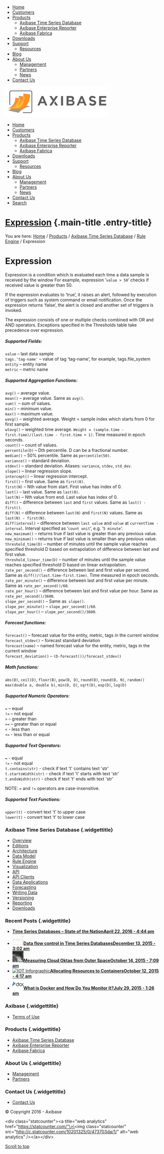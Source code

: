 [](http://axibase.com/products/axibase-time-series-database/rule-engine/expression/#)

-   [Home](http://axibase.com/)
-   [Customers](http://axibase.com/customers/)
-   [Products](http://axibase.com/products/)
    -   [Axibase Time Series
        Database](http://axibase.com/products/axibase-time-series-database/)
    -   [Axibase Enterprise
        Reporter](http://axibase.com/products/axibase-enterprise-reporter/)
    -   [Axibase Fabrica](http://axibase.com/products/axibase-fabrica/)
-   [Downloads](http://axibase.com/products/axibase-time-series-database/download-atsd/)
-   [Support](http://axibase.com/customer-support/)
    -   [Resources](http://axibase.com/resources/)
-   [Blog](http://axibase.com/blog/)
-   [About Us](http://axibase.com/about-us/)
    -   [Management](http://axibase.com/about-us/management/)
    -   [Partners](http://axibase.com/about-us/partners/)
    -   [News](http://axibase.com/news/)
-   [Contact Us](http://axibase.com/feedback/)

**[![Axibase](./test_files/axibase_logo_orange-2.png)](http://axibase.com/)**[](http://axibase.com/products/axibase-time-series-database/rule-engine/expression/#)

-   [Home](http://axibase.com/)
-   [Customers](http://axibase.com/customers/)
-   [Products](http://axibase.com/products/)
    -   [Axibase Time Series
        Database](http://axibase.com/products/axibase-time-series-database/)
    -   [Axibase Enterprise
        Reporter](http://axibase.com/products/axibase-enterprise-reporter/)
    -   [Axibase Fabrica](http://axibase.com/products/axibase-fabrica/)
-   [Downloads](http://axibase.com/products/axibase-time-series-database/download-atsd/)
-   [Support](http://axibase.com/customer-support/)
    -   [Resources](http://axibase.com/resources/)
-   [Blog](http://axibase.com/blog/)
-   [About Us](http://axibase.com/about-us/)
    -   [Management](http://axibase.com/about-us/management/)
    -   [Partners](http://axibase.com/about-us/partners/)
    -   [News](http://axibase.com/news/)
-   [Contact Us](http://axibase.com/feedback/)
-   [Search](http://axibase.com/products/axibase-time-series-database/rule-engine/expression/?s=)

[Expression](http://axibase.com/products/axibase-time-series-database/rule-engine/expression/ "Permanent Link: Expression") {.main-title .entry-title}
===========================================================================================================================

You are here: [Home](http://axibase.com/ "Axibase") /
[Products](http://axibase.com/products/ "Products") / [Axibase Time
Series
Database](http://axibase.com/products/axibase-time-series-database/ "Axibase Time Series Database")
/ [Rule
Engine](http://axibase.com/products/axibase-time-series-database/rule-engine/ "Rule Engine")
/ Expression

Expression
==========

Expression is a condition which is evaluated each time a data sample is
received by the window For example, expression ‘`value > 50`‘ checks if
received value is greater than 50.

If the expression evaluates to ‘true’, it raises an alert, followed by
execution of triggers such as system command or email notification. Once
the expression returns ‘false’, the alert is closed and another set of
triggers is invoked.

The expression consists of one or multiple checks combined with OR and
AND operators. Exceptions specified in the Thresholds table take
precedence over expression.

##### Supported Fields:

`value` – last data sample\
 `tags.'tag-name'` – value of tag ‘tag-name’, for example,
tags.file\_system\
 `entity` – entity name\
 `metric` – metric name

##### Supported Aggregation Functions:

`avg()` – average value.\
 `mean()` – average value. Same as `avg()`.\
 `sum() `– sum of values.\
 `min()` – minimum value.\
 `max()` – maximum value.\
 `wavg()` – weighted average. Weight = sample index which starts from 0
for first sample.\
 `wtavg()` – weighted time average.
`Weight = (sample.time - first.time)/(last.time - first.time + 1)`. Time
measured in epoch seconds.\
 `count()` – count of values.\
 `percentile(D)` – Dth percentile. D can be a fractional number.\
 `median()` – 50% percentile. Same as `percentile(50)`.\
 `variance()` – standard deviation.\
 `stdev()` – standard deviation. Aliases: `variance`, `stdev`,
`std_dev`.\
 `slope()` – linear regression slope.\
 `intercept()` – linear regression intercept.\
 `first()` – first value. Same as `first(0)`.\
 `first(N)` – Nth value from start. First value has index of 0.\
 `last()` – last value. Same as `last(0)`.\
 `last(N)` – Nth value from end. Last value has index of 0.\
 `diff()` – difference between `last` and `first` values. Same as
`last() - first()`.\
 `diff(N)` – difference between `last(N)` and `first(N)` values. Same
as` last(N) - first(N)`.\
 `diff(interval)` – difference between `last value` and `value` at
`currentTime - interval`. Interval specified as ‘`count unit`‘, e.g.
‘`5 minute`‘.\
 `new_maximum()` – returns true if last value is greater than any
previous value.\
 `new_minimum()` – returns true if last value is smaller than any
previous value.\
 `threshold_time(D)` – number of minutes until the sample value reaches
specified threshold D based on extrapolation of difference between last
and first value.\
 `threshold_linear_time(D)` – number of minutes until the sample value
reaches specified threshold D based on linear extrapolation.\
 `rate_per_second()` – difference between last and first value per
second. Same as `diff()/(last.time-first.time)`. Time measured in epoch
seconds.\
 `rate_per_minute()` – difference between last and first value per
minute. Same as `rate_per_second()/60`.\
 `rate_per_hour()` – difference between last and first value per hour.
Same as `rate_per_second()/3600`.\
 `slope_per_second()` – Same as` slope()`.\
 `slope_per_minute()` – `slope_per_second()/60`.\
 `slope_per_hour()` – `slope_per_second()/3600`.

##### Forecast functions:

`forecast()` – forecast value for the entity, metric, tags in the
current window\
 `forecast_stdev()` – forecast standard deviation\
 `forecast(name)` – named forecast value for the entity, metric, tags in
the current window\
 `forecast_deviation()` – `(D-forecast())/forecast_stdev()`

##### Math functions:

`abs(D)`, `ceil(D)`, `floor(В)`, `pow(D, D)`, `round(D)`, `round(D, N)`,
`random() max(double a, double b)`, `min(D, D)`, `sqrt(D)`, `exp(D)`,
`log(D)`

##### Supported Numeric Operators:

`=` – equal\
 `!=` – not equal\
 `>` – greater than\
 `>=` – greater than or equal\
 `<` - less than\
 `<=` - less than or equal

##### Supported Text Operators:

`=` - equal\
 `!=` - not equal\
 `t.contains(str)` - check if text 't' contains text 'str'\
 `t.startsWidth(str)` - check if text 't' starts with text 'str'\
 `t.endsWidth(str)` - check if text 't' ends with text 'str'

NOTE: `=` and `!=` operators are case-insensitive.

##### Supported Text Functions:

`upper(t)` - convert text 't' to upper case\
 `lower(t)` - convert text 't' to lower case

### Axibase Time Series Database {.widgettitle}

-   [Overview](http://axibase.com/products/axibase-time-series-database/)
-   [Editions](http://axibase.com/products/axibase-time-series-database/editions/)
-   [Architecture](http://axibase.com/products/axibase-time-series-database/architecture/)
-   [Data
    Model](http://axibase.com/products/axibase-time-series-database/data-model/)
-   [Rule
    Engine](http://axibase.com/products/axibase-time-series-database/rule-engine/)
-   [Visualization](http://axibase.com/products/axibase-time-series-database/visualization/)
-   [API](http://axibase.com/atsd/api)
-   [API
    Clients](http://axibase.com/products/axibase-time-series-database/api-clients/)
-   [Data
    Applications](http://axibase.com/products/axibase-time-series-database/data-applications/)
-   [Forecasting](http://axibase.com/products/axibase-time-series-database/forecasts/)
-   [Writing
    Data](http://axibase.com/products/axibase-time-series-database/writing-data/)
-   [Versioning](http://axibase.com/products/axibase-time-series-database/data-model/versioning/)
-   [Reporting](http://axibase.com/products/axibase-time-series-database/exporting-data/)
-   [Downloads](http://axibase.com/products/axibase-time-series-database/download-atsd/)

### Recent Posts {.widgettitle}

-   [**Time Series Databases – State of the NationApril 22, 2016 - 4:44
    pm**](http://axibase.com/time-series-databases-compared/ "Time Series Databases – State of the Nation")
-   [![block](./test_files/block-36x36.png)**Data flow control in Time
    Series DatabasesDecember 13, 2015 - 3:02
    am**](http://axibase.com/producer-control-in-axibase-time-series-database/ "Data flow control in Time Series Databases")
-   [![selected\_BOM\_stations](./test_files/selected_BOM_stations-36x36.png)**Measuring
    Cloud Oktas from Outer SpaceOctober 14, 2015 - 7:09
    am**](http://axibase.com/calculating-cloud-oktas/ "Measuring Cloud Oktas from Outer Space")
-   [![IOT
    Inforgraphic](./test_files/Real-Time-Insights-How-much-are-you-willing-to-pay-for-it-36x36.jpg)**Allocating
    Resources to ContainersOctober 12, 2015 - 4:17
    am**](http://axibase.com/allocating-resources-to-containers/ "Allocating Resources to Containers")
-   [![docker\_logo](./test_files/docker_logo-36x36.png)**What is Docker
    and How Do You Monitor It?July 29, 2015 - 1:26
    am**](http://axibase.com/docker-monitoring/ "What is Docker and How Do You Monitor It?")

### Axibase {.widgettitle}

-   [Terms of Use](http://axibase.com/terms-of-use/)

### Products {.widgettitle}

-   [Axibase Time Series
    Database](http://axibase.com/products/axibase-time-series-database/)
-   [Axibase Enterprise
    Reporter](http://axibase.com/products/axibase-enterprise-reporter/)
-   [Axibase Fabrica](http://axibase.com/products/axibase-fabrica/)

### About Us {.widgettitle}

-   [Management](http://axibase.com/about-us/management/)
-   [Partners](http://axibase.com/about-us/partners/)

### Contact Us {.widgettitle}

-   [Contact Us](http://axibase.com/feedback/)

© Copyright 2016 - Axibase

\<div class="statcounter"\>\<a title="web analytics"
href="https://statcounter.com/"\>\<img class="statcounter"
src="http://c.statcounter.com/10201325/0/473703da/1/" alt="web
analytics" /\>\</a\>\</div\>

[Scroll to
top](http://axibase.com/products/axibase-time-series-database/rule-engine/expression/#top "Scroll to top")
